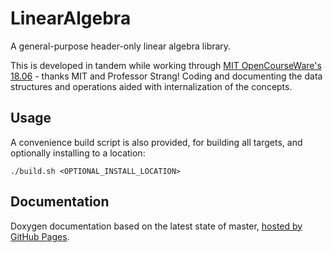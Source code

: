 # LinearAlgebra

A general-purpose header-only linear algebra library.

This is developed in tandem while working through [MIT OpenCourseWare's 18.06](https://ocw.mit.edu/courses/mathematics/18-06-linear-algebra-spring-2010/) - thanks MIT and Professor Strang!  Coding and documenting the data structures and operations aided with internalization of the concepts. 

## Usage

A convenience build script is also provided, for building all targets, and optionally installing to a location:
```
./build.sh <OPTIONAL_INSTALL_LOCATION>
```

## Documentation

Doxygen documentation based on the latest state of master, [hosted by GitHub Pages](https://moddyz.github.io/LinearAlgebra/).
